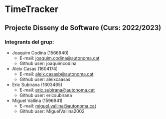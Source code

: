 # TimeTracker
## Projecte Disseny de Software (Curs: 2022/2023)
### Integrants del grup: 
* Joaquim Codina (1566940)
  - E-mail: joaquim.codina@autonoma.cat
  - Github user: joaquimcodina
* Aleix Casas (1604174)
  - E-mail: aleix.casasb@autonoma.cat
  - Github user: aleixcaasas
* Eric Subirana (1603465)
  - E-mail: eric.subirana@autonoma.cat
  - Github user: ericsubirana
* Miguel Vallina (1596941)
  - E-mail: miguel.vallina@autonoma.cat
  - Github user: MiguelVallina2002

